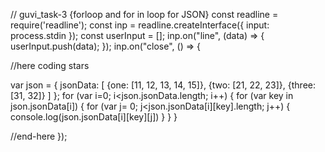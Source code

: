 // guvi_task-3 {forloop and for in loop for JSON}
const readline = require('readline');
const inp = readline.createInterface({
  input: process.stdin
});
const userInput = [];
inp.on("line", (data) => {
 userInput.push(data);
});
inp.on("close", () => {
  
//here coding stars

var json = {
   jsonData:  [
       {one: [11, 12, 13, 14, 15]},
       {two: [21, 22, 23]},
       {three: [31, 32]}
   ]
}; 
for (var i=0; i<json.jsonData.length; i++) {
   for (var key in json.jsonData[i]) {
       for (var j= 0; j<json.jsonData[i][key].length; j++) {
           console.log(json.jsonData[i][key][j])
       }
   }
}

//end-here
});
